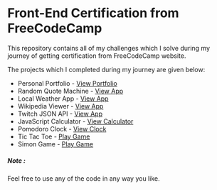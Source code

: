 # Front-End Certification from FreeCodeCamp
This repository contains all of my challenges which I solve during my journey of getting certification from FreeCodeCamp website.

The projects which I completed during my journey are given below:
* Personal Portfolio - [View Portfolio](https://www.mehmoodahmad.me) 
* Random Quote Machine - [View App](https://codepen.io/maksuperlink/full/YaYxax/)
* Local Weather App - [View App](https://codepen.io/maksuperlink/full/bvLjyW/)
* Wikipedia Viewer - [View App](https://codepen.io/maksuperlink/full/JLLNMW/)
* Twitch JSON API - [View App](https://codepen.io/maksuperlink/full/geeVGw/)
* JavaScript Calculator - [View Calculator](https://codepen.io/maksuperlink/full/bvKOGN/)
* Pomodoro Clock - [View Clock](https://codepen.io/maksuperlink/full/oqPMPZ/)
* Tic Tac Toe - [Play Game](https://codepen.io/maksuperlink/full/wmQowV/)
* Simon Game - [Play Game](https://codepen.io/maksuperlink/full/bvZdoZ/)

##### Note : 
Feel free to use any of the code in any way you like.
